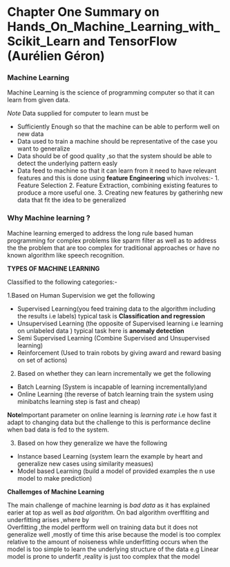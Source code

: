 # Chapter One Summary on Hands_On_Machine_Learning_with_Scikit_Learn and TensorFlow (Aurélien	Géron)
### Machine Learning 
   Machine Learning is the science of programming computer so that it can learn from given data.
   
   *Note* Data supplied for computer to learn must be 
   - Sufficiently Enough so that the machine can be able to perform well on new data
   - Data used to train a machine should be representative of the case you want to generalize
   - Data should be of good quality ,so that the system should be able to detect the underlying pattern easly
   - Data feed to machine so that it can learn from it need to have relevant features and this is done using 
    **feature Engineering** which involves:-
    1. Feature Selection 
    2. Feature Extraction, combining existing features to produce a more useful one.
    3. Creating new features by gatherinhg new data that fit  the idea to be generalized 
                                    
### Why Machine learning ?
Machine learning emerged to address the long rule based human programming for complex problems like sparm filter as well as to address the 
the problem that are too complex for traditional approaches or have no known algorithm like speech recognition.

**TYPES OF MACHINE LEARNING**

Classified to the following categories:-

1.Based on Human Supervision we get the following 
 - Supervised Learning(you feed training data to the algorithm including the results i.e labels) typical task is **Classification and regression**
 - Unsupervised Learning (the opposite of Supervised learning i.e learning on unlabeled data ) typical task here is **anomaly detection**
 - Semi Supervised Learning (Combine Supervised and Unsupervised learning)
 - Reinforcement (Used to train robots by giving award and reward basing on set of actions)
2. Based on whether they can learn incrementally we get the following 
 - Batch Learning (System is incapable of learning incrementally)and
 - Online Learning (the reverse of batch learning train the system using minibatchs learning step is fast and cheap)
 
 **Note**Important parameter on online learning is *learning rate* i.e how fast it adapt to changing data but the challenge to this 
 is performance decline when bad data is fed to the system.
 
3. Based on how they generalize we have the following 
- Instance based Learning (system learn the example by heart and generalize new cases using similarity measues)
- Model based Learning (build a model of provided examples the n use model to make prediction)

**Challemges of Machine Learning**

The main challenge of machine learning is *bad data* as it has explained earier at top as well as *bad algorithm.*
On bad algorithm overffiting and underfitting arises ,where by <br/>
Overfitting ,the model perfform well on training data but it does not generalize well ,mostly of time this arise because the model 
is too complex relative to the amount of noiseness while underfitting occurs when the model is too simple to learn the underlying structure
of the data e.g Linear model is prone to underfit ,reality is just too complex that the model


